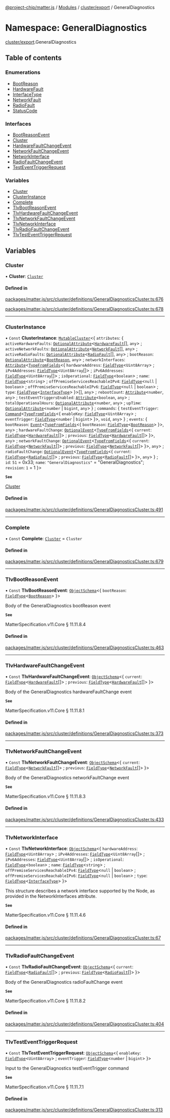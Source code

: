 [@project-chip/matter.js](../README.md) / [Modules](../modules.md) / [cluster/export](cluster_export.md) / GeneralDiagnostics

# Namespace: GeneralDiagnostics

[cluster/export](cluster_export.md).GeneralDiagnostics

## Table of contents

### Enumerations

- [BootReason](../enums/cluster_export.GeneralDiagnostics.BootReason.md)
- [HardwareFault](../enums/cluster_export.GeneralDiagnostics.HardwareFault.md)
- [InterfaceType](../enums/cluster_export.GeneralDiagnostics.InterfaceType.md)
- [NetworkFault](../enums/cluster_export.GeneralDiagnostics.NetworkFault.md)
- [RadioFault](../enums/cluster_export.GeneralDiagnostics.RadioFault.md)
- [StatusCode](../enums/cluster_export.GeneralDiagnostics.StatusCode.md)

### Interfaces

- [BootReasonEvent](../interfaces/cluster_export.GeneralDiagnostics.BootReasonEvent.md)
- [Cluster](../interfaces/cluster_export.GeneralDiagnostics.Cluster.md)
- [HardwareFaultChangeEvent](../interfaces/cluster_export.GeneralDiagnostics.HardwareFaultChangeEvent.md)
- [NetworkFaultChangeEvent](../interfaces/cluster_export.GeneralDiagnostics.NetworkFaultChangeEvent.md)
- [NetworkInterface](../interfaces/cluster_export.GeneralDiagnostics.NetworkInterface.md)
- [RadioFaultChangeEvent](../interfaces/cluster_export.GeneralDiagnostics.RadioFaultChangeEvent.md)
- [TestEventTriggerRequest](../interfaces/cluster_export.GeneralDiagnostics.TestEventTriggerRequest.md)

### Variables

- [Cluster](cluster_export.GeneralDiagnostics.md#cluster)
- [ClusterInstance](cluster_export.GeneralDiagnostics.md#clusterinstance)
- [Complete](cluster_export.GeneralDiagnostics.md#complete)
- [TlvBootReasonEvent](cluster_export.GeneralDiagnostics.md#tlvbootreasonevent)
- [TlvHardwareFaultChangeEvent](cluster_export.GeneralDiagnostics.md#tlvhardwarefaultchangeevent)
- [TlvNetworkFaultChangeEvent](cluster_export.GeneralDiagnostics.md#tlvnetworkfaultchangeevent)
- [TlvNetworkInterface](cluster_export.GeneralDiagnostics.md#tlvnetworkinterface)
- [TlvRadioFaultChangeEvent](cluster_export.GeneralDiagnostics.md#tlvradiofaultchangeevent)
- [TlvTestEventTriggerRequest](cluster_export.GeneralDiagnostics.md#tlvtesteventtriggerrequest)

## Variables

### Cluster

• **Cluster**: [`Cluster`](../interfaces/cluster_export.GeneralDiagnostics.Cluster.md)

#### Defined in

[packages/matter.js/src/cluster/definitions/GeneralDiagnosticsCluster.ts:676](https://github.com/project-chip/matter.js/blob/6d3b6a5d957d88a9231d6ecab4bb41f8133112be/packages/matter.js/src/cluster/definitions/GeneralDiagnosticsCluster.ts#L676)

[packages/matter.js/src/cluster/definitions/GeneralDiagnosticsCluster.ts:678](https://github.com/project-chip/matter.js/blob/6d3b6a5d957d88a9231d6ecab4bb41f8133112be/packages/matter.js/src/cluster/definitions/GeneralDiagnosticsCluster.ts#L678)

___

### ClusterInstance

• `Const` **ClusterInstance**: [`MutableCluster`](../interfaces/cluster_export.MutableCluster-1.md)\<\{ `attributes`: \{ `activeHardwareFaults`: [`OptionalAttribute`](../interfaces/cluster_export.OptionalAttribute.md)\<[`HardwareFault`](../enums/cluster_export.GeneralDiagnostics.HardwareFault.md)[], `any`\> ; `activeNetworkFaults`: [`OptionalAttribute`](../interfaces/cluster_export.OptionalAttribute.md)\<[`NetworkFault`](../enums/cluster_export.GeneralDiagnostics.NetworkFault.md)[], `any`\> ; `activeRadioFaults`: [`OptionalAttribute`](../interfaces/cluster_export.OptionalAttribute.md)\<[`RadioFault`](../enums/cluster_export.GeneralDiagnostics.RadioFault.md)[], `any`\> ; `bootReason`: [`OptionalAttribute`](../interfaces/cluster_export.OptionalAttribute.md)\<[`BootReason`](../enums/cluster_export.GeneralDiagnostics.BootReason.md), `any`\> ; `networkInterfaces`: [`Attribute`](../interfaces/cluster_export.Attribute.md)\<[`TypeFromFields`](tlv_export.md#typefromfields)\<\{ `hardwareAddress`: [`FieldType`](../interfaces/tlv_export.FieldType.md)\<`Uint8Array`\> ; `iPv4Addresses`: [`FieldType`](../interfaces/tlv_export.FieldType.md)\<`Uint8Array`[]\> ; `iPv6Addresses`: [`FieldType`](../interfaces/tlv_export.FieldType.md)\<`Uint8Array`[]\> ; `isOperational`: [`FieldType`](../interfaces/tlv_export.FieldType.md)\<`boolean`\> ; `name`: [`FieldType`](../interfaces/tlv_export.FieldType.md)\<`string`\> ; `offPremiseServicesReachableIPv4`: [`FieldType`](../interfaces/tlv_export.FieldType.md)\<``null`` \| `boolean`\> ; `offPremiseServicesReachableIPv6`: [`FieldType`](../interfaces/tlv_export.FieldType.md)\<``null`` \| `boolean`\> ; `type`: [`FieldType`](../interfaces/tlv_export.FieldType.md)\<[`InterfaceType`](../enums/cluster_export.GeneralDiagnostics.InterfaceType.md)\>  }\>[], `any`\> ; `rebootCount`: [`Attribute`](../interfaces/cluster_export.Attribute.md)\<`number`, `any`\> ; `testEventTriggersEnabled`: [`Attribute`](../interfaces/cluster_export.Attribute.md)\<`boolean`, `any`\> ; `totalOperationalHours`: [`OptionalAttribute`](../interfaces/cluster_export.OptionalAttribute.md)\<`number`, `any`\> ; `upTime`: [`OptionalAttribute`](../interfaces/cluster_export.OptionalAttribute.md)\<`number` \| `bigint`, `any`\>  } ; `commands`: \{ `testEventTrigger`: [`Command`](../interfaces/cluster_export.Command.md)\<[`TypeFromFields`](tlv_export.md#typefromfields)\<\{ `enableKey`: [`FieldType`](../interfaces/tlv_export.FieldType.md)\<`Uint8Array`\> ; `eventTrigger`: [`FieldType`](../interfaces/tlv_export.FieldType.md)\<`number` \| `bigint`\>  }\>, `void`, `any`\>  } ; `events`: \{ `bootReason`: [`Event`](../interfaces/cluster_export.Event.md)\<[`TypeFromFields`](tlv_export.md#typefromfields)\<\{ `bootReason`: [`FieldType`](../interfaces/tlv_export.FieldType.md)\<[`BootReason`](../enums/cluster_export.GeneralDiagnostics.BootReason.md)\>  }\>, `any`\> ; `hardwareFaultChange`: [`OptionalEvent`](../interfaces/cluster_export.OptionalEvent.md)\<[`TypeFromFields`](tlv_export.md#typefromfields)\<\{ `current`: [`FieldType`](../interfaces/tlv_export.FieldType.md)\<[`HardwareFault`](../enums/cluster_export.GeneralDiagnostics.HardwareFault.md)[]\> ; `previous`: [`FieldType`](../interfaces/tlv_export.FieldType.md)\<[`HardwareFault`](../enums/cluster_export.GeneralDiagnostics.HardwareFault.md)[]\>  }\>, `any`\> ; `networkFaultChange`: [`OptionalEvent`](../interfaces/cluster_export.OptionalEvent.md)\<[`TypeFromFields`](tlv_export.md#typefromfields)\<\{ `current`: [`FieldType`](../interfaces/tlv_export.FieldType.md)\<[`NetworkFault`](../enums/cluster_export.GeneralDiagnostics.NetworkFault.md)[]\> ; `previous`: [`FieldType`](../interfaces/tlv_export.FieldType.md)\<[`NetworkFault`](../enums/cluster_export.GeneralDiagnostics.NetworkFault.md)[]\>  }\>, `any`\> ; `radioFaultChange`: [`OptionalEvent`](../interfaces/cluster_export.OptionalEvent.md)\<[`TypeFromFields`](tlv_export.md#typefromfields)\<\{ `current`: [`FieldType`](../interfaces/tlv_export.FieldType.md)\<[`RadioFault`](../enums/cluster_export.GeneralDiagnostics.RadioFault.md)[]\> ; `previous`: [`FieldType`](../interfaces/tlv_export.FieldType.md)\<[`RadioFault`](../enums/cluster_export.GeneralDiagnostics.RadioFault.md)[]\>  }\>, `any`\>  } ; `id`: ``51`` = 0x33; `name`: ``"GeneralDiagnostics"`` = "GeneralDiagnostics"; `revision`: ``1`` = 1 }\>

**`See`**

[Cluster](cluster_export.GeneralDiagnostics.md#cluster)

#### Defined in

[packages/matter.js/src/cluster/definitions/GeneralDiagnosticsCluster.ts:491](https://github.com/project-chip/matter.js/blob/6d3b6a5d957d88a9231d6ecab4bb41f8133112be/packages/matter.js/src/cluster/definitions/GeneralDiagnosticsCluster.ts#L491)

___

### Complete

• `Const` **Complete**: [`Cluster`](../interfaces/cluster_export.GeneralDiagnostics.Cluster.md) = `Cluster`

#### Defined in

[packages/matter.js/src/cluster/definitions/GeneralDiagnosticsCluster.ts:679](https://github.com/project-chip/matter.js/blob/6d3b6a5d957d88a9231d6ecab4bb41f8133112be/packages/matter.js/src/cluster/definitions/GeneralDiagnosticsCluster.ts#L679)

___

### TlvBootReasonEvent

• `Const` **TlvBootReasonEvent**: [`ObjectSchema`](../classes/tlv_export.ObjectSchema.md)\<\{ `bootReason`: [`FieldType`](../interfaces/tlv_export.FieldType.md)\<[`BootReason`](../enums/cluster_export.GeneralDiagnostics.BootReason.md)\>  }\>

Body of the GeneralDiagnostics bootReason event

**`See`**

MatterSpecification.v11.Core § 11.11.8.4

#### Defined in

[packages/matter.js/src/cluster/definitions/GeneralDiagnosticsCluster.ts:463](https://github.com/project-chip/matter.js/blob/6d3b6a5d957d88a9231d6ecab4bb41f8133112be/packages/matter.js/src/cluster/definitions/GeneralDiagnosticsCluster.ts#L463)

___

### TlvHardwareFaultChangeEvent

• `Const` **TlvHardwareFaultChangeEvent**: [`ObjectSchema`](../classes/tlv_export.ObjectSchema.md)\<\{ `current`: [`FieldType`](../interfaces/tlv_export.FieldType.md)\<[`HardwareFault`](../enums/cluster_export.GeneralDiagnostics.HardwareFault.md)[]\> ; `previous`: [`FieldType`](../interfaces/tlv_export.FieldType.md)\<[`HardwareFault`](../enums/cluster_export.GeneralDiagnostics.HardwareFault.md)[]\>  }\>

Body of the GeneralDiagnostics hardwareFaultChange event

**`See`**

MatterSpecification.v11.Core § 11.11.8.1

#### Defined in

[packages/matter.js/src/cluster/definitions/GeneralDiagnosticsCluster.ts:373](https://github.com/project-chip/matter.js/blob/6d3b6a5d957d88a9231d6ecab4bb41f8133112be/packages/matter.js/src/cluster/definitions/GeneralDiagnosticsCluster.ts#L373)

___

### TlvNetworkFaultChangeEvent

• `Const` **TlvNetworkFaultChangeEvent**: [`ObjectSchema`](../classes/tlv_export.ObjectSchema.md)\<\{ `current`: [`FieldType`](../interfaces/tlv_export.FieldType.md)\<[`NetworkFault`](../enums/cluster_export.GeneralDiagnostics.NetworkFault.md)[]\> ; `previous`: [`FieldType`](../interfaces/tlv_export.FieldType.md)\<[`NetworkFault`](../enums/cluster_export.GeneralDiagnostics.NetworkFault.md)[]\>  }\>

Body of the GeneralDiagnostics networkFaultChange event

**`See`**

MatterSpecification.v11.Core § 11.11.8.3

#### Defined in

[packages/matter.js/src/cluster/definitions/GeneralDiagnosticsCluster.ts:433](https://github.com/project-chip/matter.js/blob/6d3b6a5d957d88a9231d6ecab4bb41f8133112be/packages/matter.js/src/cluster/definitions/GeneralDiagnosticsCluster.ts#L433)

___

### TlvNetworkInterface

• `Const` **TlvNetworkInterface**: [`ObjectSchema`](../classes/tlv_export.ObjectSchema.md)\<\{ `hardwareAddress`: [`FieldType`](../interfaces/tlv_export.FieldType.md)\<`Uint8Array`\> ; `iPv4Addresses`: [`FieldType`](../interfaces/tlv_export.FieldType.md)\<`Uint8Array`[]\> ; `iPv6Addresses`: [`FieldType`](../interfaces/tlv_export.FieldType.md)\<`Uint8Array`[]\> ; `isOperational`: [`FieldType`](../interfaces/tlv_export.FieldType.md)\<`boolean`\> ; `name`: [`FieldType`](../interfaces/tlv_export.FieldType.md)\<`string`\> ; `offPremiseServicesReachableIPv4`: [`FieldType`](../interfaces/tlv_export.FieldType.md)\<``null`` \| `boolean`\> ; `offPremiseServicesReachableIPv6`: [`FieldType`](../interfaces/tlv_export.FieldType.md)\<``null`` \| `boolean`\> ; `type`: [`FieldType`](../interfaces/tlv_export.FieldType.md)\<[`InterfaceType`](../enums/cluster_export.GeneralDiagnostics.InterfaceType.md)\>  }\>

This structure describes a network interface supported by the Node, as provided in the NetworkInterfaces
attribute.

**`See`**

MatterSpecification.v11.Core § 11.11.4.6

#### Defined in

[packages/matter.js/src/cluster/definitions/GeneralDiagnosticsCluster.ts:67](https://github.com/project-chip/matter.js/blob/6d3b6a5d957d88a9231d6ecab4bb41f8133112be/packages/matter.js/src/cluster/definitions/GeneralDiagnosticsCluster.ts#L67)

___

### TlvRadioFaultChangeEvent

• `Const` **TlvRadioFaultChangeEvent**: [`ObjectSchema`](../classes/tlv_export.ObjectSchema.md)\<\{ `current`: [`FieldType`](../interfaces/tlv_export.FieldType.md)\<[`RadioFault`](../enums/cluster_export.GeneralDiagnostics.RadioFault.md)[]\> ; `previous`: [`FieldType`](../interfaces/tlv_export.FieldType.md)\<[`RadioFault`](../enums/cluster_export.GeneralDiagnostics.RadioFault.md)[]\>  }\>

Body of the GeneralDiagnostics radioFaultChange event

**`See`**

MatterSpecification.v11.Core § 11.11.8.2

#### Defined in

[packages/matter.js/src/cluster/definitions/GeneralDiagnosticsCluster.ts:404](https://github.com/project-chip/matter.js/blob/6d3b6a5d957d88a9231d6ecab4bb41f8133112be/packages/matter.js/src/cluster/definitions/GeneralDiagnosticsCluster.ts#L404)

___

### TlvTestEventTriggerRequest

• `Const` **TlvTestEventTriggerRequest**: [`ObjectSchema`](../classes/tlv_export.ObjectSchema.md)\<\{ `enableKey`: [`FieldType`](../interfaces/tlv_export.FieldType.md)\<`Uint8Array`\> ; `eventTrigger`: [`FieldType`](../interfaces/tlv_export.FieldType.md)\<`number` \| `bigint`\>  }\>

Input to the GeneralDiagnostics testEventTrigger command

**`See`**

MatterSpecification.v11.Core § 11.11.7.1

#### Defined in

[packages/matter.js/src/cluster/definitions/GeneralDiagnosticsCluster.ts:313](https://github.com/project-chip/matter.js/blob/6d3b6a5d957d88a9231d6ecab4bb41f8133112be/packages/matter.js/src/cluster/definitions/GeneralDiagnosticsCluster.ts#L313)

